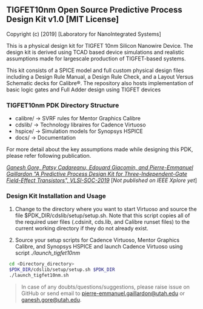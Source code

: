 ## TIGFET10nm Open Source Predictive Process Design Kit v1.0  [MIT License]

Copyright (c) [2019] [Laboratory for NanoIntegrated Systems]

This is a physical design kit for TIGFET 10nm Silicon Nanowire Device. The design kit is derived using TCAD based device simulations and realistic assumptions made for largescale
production of TIGFET-based systems.

This kit consists of a SPICE model
and full custom physical design files including a Design Rule
Manual, a Design Rule Check, and a Layout Versus Schematic
decks for Calibre®. The repository also hosts implementation of basic logic gates and Full Adder design using TIGFET devices

### TIGFET10nm PDK Directory Structure

* calibre/ -> SVRF rules for Mentor Graphics Calibre
* cdslib/  -> Technology libraires for Cadence Virtuoso
* hspice/  -> Simulation models for Synopsys HSPICE
* docs/    -> Documentation

For more detail about the key assumptions made while designing this PDK, please refer following publication.

[*Ganesh Gore, Patsy Cadareanu, Edouard Giacomin, and Pierre-Emmanuel Gaillardon "A Predictive Process Design Kit for Three-Independent-Gate Field-Effect Transistors", VLSI-SOC-2019*](https://ieeexplore.ieee.org/Xplore/home.jsp) [*Not published on IEEE Xplore yet*]

### Design Kit Installation and Usage

  1) Change to the directory where you want to start Virtuoso and
     source the file $PDK_DIR/cdslib/setup/setup.sh.  Note that
     this script copies all of the required user files (.cdsinit,
     cds.lib, and Calibre runset files) to the current working directory
     if they do not already exist.

  2) Source your setup scripts for Cadence Virtuoso, Mentor Graphics Calibre, and Synopsys HSPICE and launch Cadence Virtuoso using script *./launch_tigfet10nm*

  ```bash
   cd <Directory_directory>
   $PDK_DIR/cdslib/setup/setup.sh $PDK_DIR
   ./launch_tigfet10nm.sh
   ```

> In case of any doubts/questions/suggestions, please raise issue on GitHub or send email to pierre-emmanuel.gaillardon@utah.edu or ganesh.gore@utah.edu.
